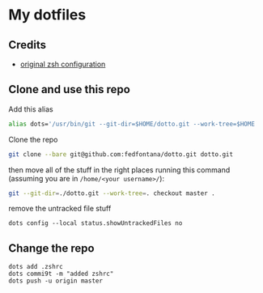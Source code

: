 # My dotfiles

## Credits
- [original zsh configuration](https://github.com/ChristianChiarulli/Machfiles)


## Clone and use this repo

Add this alias 
```sh
alias dots='/usr/bin/git --git-dir=$HOME/dotto.git --work-tree=$HOME
```
Clone the repo
```sh
git clone --bare git@github.com:fedfontana/dotto.git dotto.git
```

then move all of the stuff in the right places running this command (assuming you are in `/home/<your username>/`):
```sh
git --git-dir=./dotto.git --work-tree=. checkout master .
```

remove the untracked file stuff
```
dots config --local status.showUntrackedFiles no
```

## Change the repo

```
dots add .zshrc
dots commi9t -m "added zshrc"
dots push -u origin master
```
